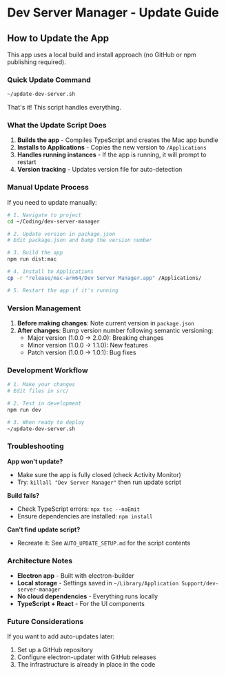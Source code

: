 # Dev Server Manager - Update Guide

## How to Update the App

This app uses a local build and install approach (no GitHub or npm publishing required).

### Quick Update Command
```bash
~/update-dev-server.sh
```

That's it! This script handles everything.

### What the Update Script Does

1. **Builds the app** - Compiles TypeScript and creates the Mac app bundle
2. **Installs to Applications** - Copies the new version to `/Applications`
3. **Handles running instances** - If the app is running, it will prompt to restart
4. **Version tracking** - Updates version file for auto-detection

### Manual Update Process

If you need to update manually:

```bash
# 1. Navigate to project
cd ~/Coding/dev-server-manager

# 2. Update version in package.json
# Edit package.json and bump the version number

# 3. Build the app
npm run dist:mac

# 4. Install to Applications
cp -r "release/mac-arm64/Dev Server Manager.app" /Applications/

# 5. Restart the app if it's running
```

### Version Management

1. **Before making changes**: Note current version in `package.json`
2. **After changes**: Bump version number following semantic versioning:
   - Major version (1.0.0 → 2.0.0): Breaking changes
   - Minor version (1.0.0 → 1.1.0): New features
   - Patch version (1.0.0 → 1.0.1): Bug fixes

### Development Workflow

```bash
# 1. Make your changes
# Edit files in src/

# 2. Test in development
npm run dev

# 3. When ready to deploy
~/update-dev-server.sh
```

### Troubleshooting

**App won't update?**
- Make sure the app is fully closed (check Activity Monitor)
- Try: `killall "Dev Server Manager"` then run update script

**Build fails?**
- Check TypeScript errors: `npx tsc --noEmit`
- Ensure dependencies are installed: `npm install`

**Can't find update script?**
- Recreate it: See `AUTO_UPDATE_SETUP.md` for the script contents

### Architecture Notes

- **Electron app** - Built with electron-builder
- **Local storage** - Settings saved in `~/Library/Application Support/dev-server-manager`
- **No cloud dependencies** - Everything runs locally
- **TypeScript + React** - For the UI components

### Future Considerations

If you want to add auto-updates later:
1. Set up a GitHub repository
2. Configure electron-updater with GitHub releases
3. The infrastructure is already in place in the code